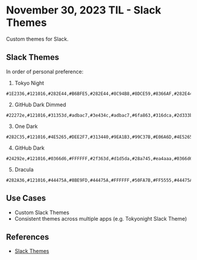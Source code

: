 # November 30, 2023 TIL - Slack Themes

Custom themes for Slack.

## Slack Themes

In order of personal preference:

1. Tokyo Night

```
#1E2336,#121016,#282E44,#B6BFE5,#282E44,#8C94B8,#8DCE59,#8366AF,#282E44,#B6BFE5
```

2. GitHub Dark Dimmed

```
#22272e,#121016,#31353d,#adbac7,#3e434c,#adbac7,#6fa863,#316dca,#2d333b,#cfd9e4
```

3. One Dark

```
#282C35,#121016,#4E5265,#DEE2F7,#313440,#9EA1B3,#99C37B,#E06A6D,#4E5265,#DEE2F7
```

4. GitHub Dark

```
#24292e,#121016,#0366d6,#FFFFFF,#2f363d,#d1d5da,#28a745,#ea4aaa,#0366d6,#FFFFFF
```

5. Dracula

```
#282A36,#121016,#44475A,#8BE9FD,#44475A,#FFFFFF,#50FA7B,#FF5555,#44475A,#8BE9FD
```

## Use Cases

- Custom Slack Themes
- Consistent themes across multiple apps (e.g. Tokyonight Slack Theme)

## References

- [Slack Themes](https://slack-themes.vercel.app/)

